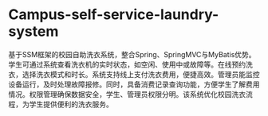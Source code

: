 # Campus-self-service-laundry-system
基于SSM框架的校园自助洗衣系统，整合Spring、SpringMVC与MyBatis优势。学生可通过系统查看洗衣机的实时状态，如空闲、使用中或故障等。在线预约洗衣，选择洗衣模式和时长。系统支持线上支付洗衣费用，便捷高效。管理员能监控设备运行，及时处理故障报修。同时，具备消费记录查询功能，方便学生了解费用情况。权限管理确保数据安全，学生、管理员权限分明。该系统优化校园洗衣流程，为学生提供便利的洗衣服务。
